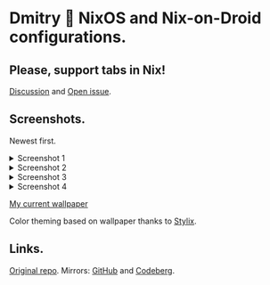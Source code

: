 # Dmitry 🌊 NixOS and Nix-on-Droid configurations.

## Please, support tabs in Nix!

[Discussion](https://github.com/NixOS/nix/pull/2911) and [Open issue](https://github.com/NixOS/nix/issues/7834).

## Screenshots.

Newest first.

<details>
<summary>Screenshot 1</summary>
<img src="https://share.voronind.com/readme/02_Video.gif" />
<img width=400px src="https://share.voronind.com/readme/02_AndroidLock.png" />
<img width=400px src="https://share.voronind.com/readme/02_AndroidNod.png" />
<br><a href="https://moewalls.com/games/mita-shy-miside-live-wallpaper/">Wallpaper Source</a>
<br><a href="https://share.voronind.com/wallpaper/MitaShyMisideMoewallsCom.mp4">Wallpaper Mirror</a>
</details>
<details>

<summary>Screenshot 2</summary>
<img src="https://share.voronind.com/readme/01_Video.gif" />
<img width=400px src="https://share.voronind.com/readme/01_AndroidLock.png" />
<img width=400px src="https://share.voronind.com/readme/01_AndroidNod.png" />
<br><a href="https://moewalls.com/games/garden-lake-minecraft-live-wallpaper/">Wallpaper Source</a>
<br><a href="https://share.voronind.com/wallpaper/GardenLakeMinecraftMoewallsCom.mp4">Wallpaper Mirror</a>
</details>

<details>
<summary>Screenshot 3</summary>
<img src="https://i.imgur.com/rVFRtST.png" />
<img width=400px src="https://i.imgur.com/eVultId.png" />
<img width=400px src="https://i.imgur.com/NeX9430.png" />
<br><a href="https://i.imgur.com/XG8bA49.jpeg">Wallpaper link</a>
</details>

<details>
<summary>Screenshot 4</summary>
<img src="https://i.imgur.com/6Yfmhcj.png" />
<img width=400px src="https://i.imgur.com/LE4OC55.png" />
<img width=400px src="https://i.imgur.com/cV0EzEw.png" />
<br><a href="https://i.imgur.com/3EL63Ur.jpeg">Wallpaper link</a>
</details>

[My current wallpaper](option/Wallpaper.nix#L13)

Color theming based on wallpaper thanks to [Stylix](https://github.com/danth/stylix).

## Links.

[Original repo](https://git.voronind.com/voronind/nix).
Mirrors: [GitHub](https://github.com/voronind-com/nix) and [Codeberg](https://codeberg.org/voronind/nix).
